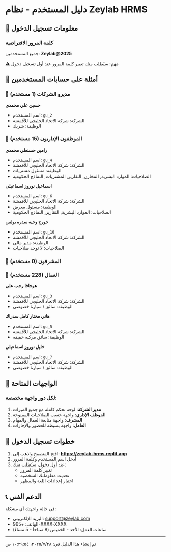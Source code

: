 # دليل المستخدم - نظام Zeylab HRMS

## 🔐 معلومات تسجيل الدخول

### كلمة المرور الافتراضية
جميع المستخدمين: **Zeylab@2025**

⚠️ **مهم**: سيُطلب منك تغيير كلمة المرور عند أول تسجيل دخول

## 👥 أمثلة على حسابات المستخدمين

### 🎯 مديرو الشركات (1 مستخدم)

**حسين علي محمدي**
- اسم المستخدم: `gu_2`
- الشركة: شركة الاتحاد الخليجي للأقمشة
- الوظيفة: شريك


### 💼 الموظفون الإداريون (15 مستخدم)

**رامين حسنعلي محمدي**
- اسم المستخدم: `gu_4`
- الشركة: شركة الاتحاد الخليجي للأقمشة
- الوظيفة: مسئول مشتريات
- الصلاحيات: الموارد البشرية, المخازن, التقارير, المشتريات, النماذج الحكومية


**اسماعيل نوروز اسماعيلى**
- اسم المستخدم: `gu_6`
- الشركة: شركة الاتحاد الخليجي للأقمشة
- الوظيفة: مسئول معرض
- الصلاحيات: الموارد البشرية, التقارير, النماذج الحكومية


**جورج وجيه سدره بولس**
- اسم المستخدم: `gu_10`
- الشركة: شركة الاتحاد الخليجي للأقمشة
- الوظيفة: مدير مالي
- الصلاحيات: لا توجد صلاحيات


### 👷 المشرفون (0 مستخدم)


### 🔧 العمال (228 مستخدم)

**هوجافا رجب علي**
- اسم المستخدم: `gu_3`
- الشركة: شركة الاتحاد الخليجي للأقمشة
- الوظيفة: سائق / سيارة خصوصي


**هاني مختار كامل سدراك**
- اسم المستخدم: `gu_5`
- الشركة: شركة الاتحاد الخليجي للأقمشة
- الوظيفة: سائق مركبه خفيفه


**خليل نوروز اسماعيلى**
- اسم المستخدم: `gu_7`
- الشركة: شركة الاتحاد الخليجي للأقمشة
- الوظيفة: سائق / سيارة خصوصي


## 📱 الواجهات المتاحة

### لكل دور واجهة مخصصة:
1. **مدير الشركة**: لوحة تحكم كاملة مع جميع الميزات
2. **الموظف الإداري**: واجهة حسب الصلاحيات الممنوحة
3. **المشرف**: واجهة متابعة العمال والمهام
4. **العامل**: واجهة بسيطة للحضور والإجازات

## 🔄 خطوات تسجيل الدخول

1. افتح المتصفح واذهب إلى: **https://zeylab-hrms.replit.app**
2. أدخل اسم المستخدم وكلمة المرور
3. عند أول دخول، سيُطلب منك:
   - تغيير كلمة المرور
   - تحديث معلوماتك الشخصية
   - اختيار إعدادات اللغة والمظهر

## 📞 الدعم الفني

في حالة واجهتك أي مشكلة:
- البريد الإلكتروني: support@zeylab.com
- الهاتف: +965-XXXX-XXXX
- ساعات العمل: الأحد - الخميس (8 صباحاً - 5 مساءً)

---
تم إنشاء هذا الدليل في: ٢٨‏/٧‏/٢٠٢٥، ١٠:٢٩:٥٤ ص
